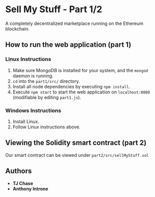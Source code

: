 # Sell My Stuff - Part 1/2

A completely decentralized marketplace running on the Ethereum blockchain.

## How to run the web application (part 1)

### Linux Instructions
1. Make sure MongoDB is installed for your system, and the `mongod` daemon is running.
2. `cd` into the `part1/src/` directory.
3. Install all node dependencies by executing `npm install`.
4. Execute `npm start` to start the web application on `localhost:8080` (modifiable by editing `part1.js`).

### Windows Instructions
1. Install Linux.
2. Follow Linux instructions above.

## Viewing the Solidity smart contract (part 2) 

Our smart contract can be viewed under `part2/src/sellMyStuff.sol`

## Authors

* **TJ Chase**
* **Anthony Introne**